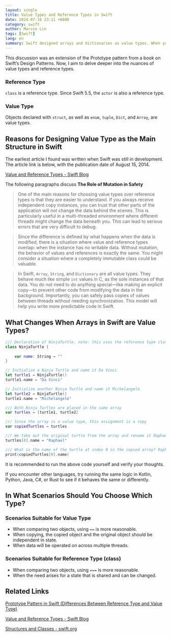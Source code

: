 ```yaml
---
layout: single
title: Value Types and Reference Types in Swift
date: 2024-07-16 23:11 +0800
category: swift
author: Marvin Lin
tags: [Swift]
lang: en
summary: Swift designed arrays and dictionaries as value types. When you use an array and copy it, it might behave differently than you expect. This article also includes references to swift.org and the Swift blog.
---
```


This discussion was an extension of the Prototype pattern from a book on Swift’s Design Patterns. Now, I aim to delve deeper into the nuances of value types and reference types.

### Reference Type 

`class` is a reference type. Since Swift 5.5, the `actor` is also a reference type.

### Value Type

Objects declared with `struct`, as well as `enum`, `tuple`, `Dict`, and `Array`, are value types.

## Reasons for Designing Value Type as the Main Structure in Swift

The earliest article I found was written when Swift was still in development. The article link is below, with the publication date of August 15, 2014.

[Value and Reference Types - Swift Blog](https://developer.apple.com/swift/blog/?id=10)

The following paragraphs discuss **The Role of Mutation in Safety**

> One of the main reasons for choosing value types over reference types is that they are easier to understand. If you always receive independent copy instances, you can trust that other parts of the application will not change the data behind the scenes. This is particularly useful in a multi-threaded environment where different threads might change the data beneath you. This can lead to serious errors that are very difficult to debug.

> Since the difference is defined by what happens when the data is modified, there is a situation where value and reference types overlap: when the instance has no writable data. Without mutation, the behavior of values and references is exactly the same. You might consider a situation where a completely immutable class could be valuable.

> In Swift, `Array`, `String`, and `Dictionary` are all value types. They behave much like simple `int` values in C, as the sole instances of that data. You do not need to do anything special—like making an explicit copy—to prevent other code from modifying the data in the background. Importantly, you can safely pass copies of values between threads without needing synchronization. This model will help you write more predictable code in Swift.

## What Changes When Arrays in Swift are Value Types?

```swift
/// Declaration of NinjaTurtle, note: this uses the reference type class
class NinjaTurtle {
    
    var name: String = ""
}

// Initialize a Ninja Turtle and name it Da Vinci
let turtle1 = NinjaTurtle()
turtle1.name = "Da Vinci"

// Initialize another Ninja Turtle and name it Michelangelo
let turtle2 = NinjaTurtle()
turtle1.name = "Michelangelo"

/// Both Ninja Turtles are placed in the same array
var turtles = [turtle1, turtle2]

/// Since the array is a value type, this assignment is a copy
var copiedTurtles = turtles

/// We take out the original turtle from the array and rename it Raphael
turtles[0].name = "Raphael"

/// What is the name of the turtle at index 0 in the copied array? Raphael or Da Vinci?
print(copiedTurtles[0].name)

```

It is recommended to run the above code yourself and verify your thoughts.

If you encounter other languages, try running the same logic in Kotlin, Python, Java, C#, or Rust to see if it behaves the same or differently.

## In What Scenarios Should You Choose Which Type?

### Scenarios Suitable for Value Type

- When comparing two objects, using `==` is more reasonable.
- When copying, the copied object and the original object should be independent in state.
- When data will be operated on across multiple threads.

### Scenarios Suitable for Reference Type (class)

- When comparing two objects, using `===` is more reasonable.
- When the need arises for a state that is shared and can be changed.

## Related Links

[Prototype Pattern in Swift (Differences Between Reference Type and Value Type)](https://moonandeye.github.io/swift/2018/06/09/prototype-patter.html)

[Value and Reference Types - Swift Blog](https://developer.apple.com/swift/blog/?id=10)

[Structures and Classes - swift.org](https://docs.swift.org/swift-book/documentation/the-swift-programming-language/classesandstructures/)